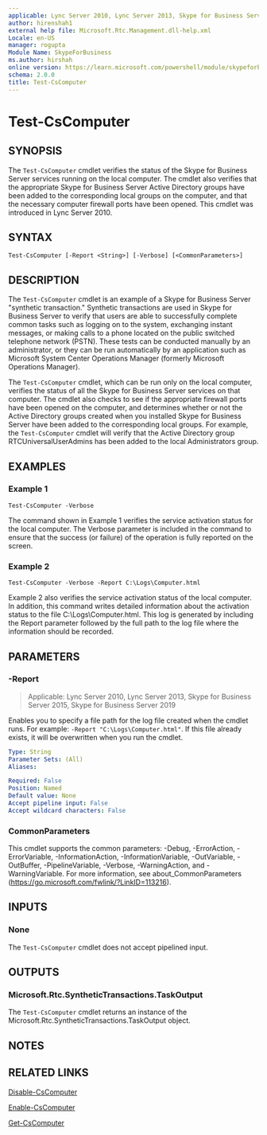 ```yaml
---
applicable: Lync Server 2010, Lync Server 2013, Skype for Business Server 2015, Skype for Business Server 2019
author: hirenshah1
external help file: Microsoft.Rtc.Management.dll-help.xml
Locale: en-US
manager: rogupta
Module Name: SkypeForBusiness
ms.author: hirshah
online version: https://learn.microsoft.com/powershell/module/skypeforbusiness/test-cscomputer
schema: 2.0.0
title: Test-CsComputer
---
```


# Test-CsComputer

## SYNOPSIS
The `Test-CsComputer` cmdlet verifies the status of the Skype for Business Server services running on the local computer.
The cmdlet also verifies that the appropriate Skype for Business Server Active Directory groups have been added to the corresponding local groups on the computer, and that the necessary computer firewall ports have been opened.
This cmdlet was introduced in Lync Server 2010.


## SYNTAX

```
Test-CsComputer [-Report <String>] [-Verbose] [<CommonParameters>]
```

## DESCRIPTION
The `Test-CsComputer` cmdlet is an example of a Skype for Business Server "synthetic transaction." Synthetic transactions are used in Skype for Business Server to verify that users are able to successfully complete common tasks such as logging on to the system, exchanging instant messages, or making calls to a phone located on the public switched telephone network (PSTN).
These tests can be conducted manually by an administrator, or they can be run automatically by an application such as Microsoft System Center Operations Manager (formerly Microsoft Operations Manager).

The `Test-CsComputer` cmdlet, which can be run only on the local computer, verifies the status of all the Skype for Business Server services on that computer.
The cmdlet also checks to see if the appropriate firewall ports have been opened on the computer, and determines whether or not the Active Directory groups created when you installed Skype for Business Server have been added to the corresponding local groups.
For example, the `Test-CsComputer` cmdlet will verify that the Active Directory group RTCUniversalUserAdmins has been added to the local Administrators group.


## EXAMPLES

### Example 1
```
Test-CsComputer -Verbose
```

The command shown in Example 1 verifies the service activation status for the local computer.
The Verbose parameter is included in the command to ensure that the success (or failure) of the operation is fully reported on the screen.


### Example 2
```
Test-CsComputer -Verbose -Report C:\Logs\Computer.html
```

Example 2 also verifies the service activation status of the local computer.
In addition, this command writes detailed information about the activation status to the file C:\Logs\Computer.html.
This log is generated by including the Report parameter followed by the full path to the log file where the information should be recorded.


## PARAMETERS

### -Report

> Applicable: Lync Server 2010, Lync Server 2013, Skype for Business Server 2015, Skype for Business Server 2019

Enables you to specify a file path for the log file created when the cmdlet runs.
For example: `-Report "C:\Logs\Computer.html"`.
If this file already exists, it will be overwritten when you run the cmdlet.

```yaml
Type: String
Parameter Sets: (All)
Aliases:

Required: False
Position: Named
Default value: None
Accept pipeline input: False
Accept wildcard characters: False
```

### CommonParameters
This cmdlet supports the common parameters: -Debug, -ErrorAction, -ErrorVariable, -InformationAction, -InformationVariable, -OutVariable, -OutBuffer, -PipelineVariable, -Verbose, -WarningAction, and -WarningVariable. For more information, see about_CommonParameters (https://go.microsoft.com/fwlink/?LinkID=113216).

## INPUTS

### None
The `Test-CsComputer` cmdlet does not accept pipelined input.

## OUTPUTS

### Microsoft.Rtc.SyntheticTransactions.TaskOutput
The `Test-CsComputer` cmdlet returns an instance of the Microsoft.Rtc.SyntheticTransactions.TaskOutput object.

## NOTES

## RELATED LINKS

[Disable-CsComputer](Disable-CsComputer.md)

[Enable-CsComputer](Enable-CsComputer.md)

[Get-CsComputer](Get-CsComputer.md)
